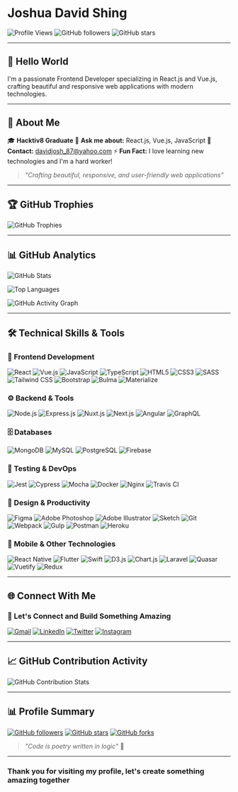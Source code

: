# Joshua David Shing

![Profile Views](https://komarev.com/ghpvc/?username=davidjoshua87&label=Profile%20Views&color=0e75b6&style=flat-square)
![GitHub followers](https://img.shields.io/github/followers/davidjoshua87?style=flat-square&color=blue)
![GitHub stars](https://img.shields.io/github/stars/davidjoshua87?style=flat-square&color=yellow)

---

## 👋 Hello World

I'm a passionate Frontend Developer specializing in React.js and Vue.js,
crafting beautiful and responsive web applications with modern technologies.

---

## 🌟 About Me

🎓 **Hacktiv8 Graduate**
💬 **Ask me about:** React.js, Vue.js, JavaScript
📧 **Contact:** [davidjosh_87@yahoo.com](mailto:davidjosh_87@yahoo.com)
⚡ **Fun Fact:** I love learning new technologies and I'm a hard worker!

> *"Crafting beautiful, responsive, and user-friendly web applications"*

---

## 🏆 GitHub Trophies

![GitHub Trophies](https://github-profile-trophy.vercel.app/?username=davidjoshua87&rank=SECRET,SSS,SS,S,AAA,AA,B&theme=darkhub&column=4&row=2&margin-w=15&margin-h=15)

---

## 📊 GitHub Analytics

![GitHub Stats](https://github-readme-stats.vercel.app/api?username=davidjoshua87&show_icons=true&theme=radical&locale=en&hide_border=true&bg_color=0D1117&title_color=667eea&icon_color=667eea&text_color=ffffff&include_all_commits=true&count_private=true)

![Top Languages](https://github-readme-stats.vercel.app/api/top-langs?username=davidjoshua87&show_icons=true&theme=radical&locale=en&layout=compact&hide_border=true&bg_color=0D1117&title_color=667eea&icon_color=667eea&text_color=ffffff)

![GitHub Activity Graph](https://github-readme-activity-graph.vercel.app/graph?username=davidjoshua87&theme=radical&bg_color=0D1117&color=667eea&line=667eea&point=ffffff&hide_border=true)

---

## 🛠️ Technical Skills & Tools

### 🎨 Frontend Development

![React](https://img.shields.io/badge/react-%2320232a.svg?style=for-the-badge&logo=react&logoColor=%2361DAFB)
![Vue.js](https://img.shields.io/badge/vuejs-%2335495e.svg?style=for-the-badge&logo=vuedotjs&logoColor=%234FC08D)
![JavaScript](https://img.shields.io/badge/javascript-%23323330.svg?style=for-the-badge&logo=javascript&logoColor=%23F7DF1E)
![TypeScript](https://img.shields.io/badge/typescript-%23007ACC.svg?style=for-the-badge&logo=typescript&logoColor=white)
![HTML5](https://img.shields.io/badge/html5-%23E34F26.svg?style=for-the-badge&logo=html5&logoColor=white)
![CSS3](https://img.shields.io/badge/css3-%231572B6.svg?style=for-the-badge&logo=css3&logoColor=white)
![SASS](https://img.shields.io/badge/SASS-hotpink.svg?style=for-the-badge&logo=SASS&logoColor=white)
![Tailwind CSS](https://img.shields.io/badge/tailwindcss-%2338B2AC.svg?style=for-the-badge&logo=tailwind-css&logoColor=white)
![Bootstrap](https://img.shields.io/badge/bootstrap-%23563D7C.svg?style=for-the-badge&logo=bootstrap&logoColor=white)
![Bulma](https://img.shields.io/badge/bulma-00D1B2?style=for-the-badge&logo=bulma&logoColor=white)
![Materialize](https://img.shields.io/badge/Materialize-EE6E73?style=for-the-badge&logo=materializecss&logoColor=white)

### ⚙️ Backend & Tools

![Node.js](https://img.shields.io/badge/node.js-6DA55F?style=for-the-badge&logo=node.js&logoColor=white)
![Express.js](https://img.shields.io/badge/express.js-%23404d59.svg?style=for-the-badge&logo=express&logoColor=%2361DAFB)
![Nuxt.js](https://img.shields.io/badge/Nuxt-002E3B?style=for-the-badge&logo=nuxtdotjs&logoColor=#00DC82)
![Next.js](https://img.shields.io/badge/Next-black?style=for-the-badge&logo=next.js&logoColor=white)
![Angular](https://img.shields.io/badge/angular-%23DD0031.svg?style=for-the-badge&logo=angular&logoColor=white)
![GraphQL](https://img.shields.io/badge/-GraphQL-E10098?style=for-the-badge&logo=graphql&logoColor=white)

### 🗄️ Databases

![MongoDB](https://img.shields.io/badge/MongoDB-%234ea94b.svg?style=for-the-badge&logo=mongodb&logoColor=white)
![MySQL](https://img.shields.io/badge/mysql-%2300f.svg?style=for-the-badge&logo=mysql&logoColor=white)
![PostgreSQL](https://img.shields.io/badge/postgresql-%23316192.svg?style=for-the-badge&logo=postgresql&logoColor=white)
![Firebase](https://img.shields.io/badge/Firebase-039BE5?style=for-the-badge&logo=Firebase&logoColor=white)

### 🎯 Testing & DevOps

![Jest](https://img.shields.io/badge/-jest-%23C21325?style=for-the-badge&logo=jest&logoColor=white)
![Cypress](https://img.shields.io/badge/-cypress-%23E5E5E5?style=for-the-badge&logo=cypress&logoColor=058a5e)
![Mocha](https://img.shields.io/badge/-mocha-%238D6748?style=for-the-badge&logo=mocha&logoColor=white)
![Docker](https://img.shields.io/badge/docker-%230db7ed.svg?style=for-the-badge&logo=docker&logoColor=white)
![Nginx](https://img.shields.io/badge/nginx-%23009639.svg?style=for-the-badge&logo=nginx&logoColor=white)
![Travis CI](https://img.shields.io/badge/travis%20ci-%232B2F33.svg?style=for-the-badge&logo=travis&logoColor=white)

### 🎨 Design & Productivity

![Figma](https://img.shields.io/badge/figma-%23F24E1E.svg?style=for-the-badge&logo=figma&logoColor=white)
![Adobe Photoshop](https://img.shields.io/badge/adobe%20photoshop-%2331A8FF.svg?style=for-the-badge&logo=adobe%20photoshop&logoColor=white)
![Adobe Illustrator](https://img.shields.io/badge/adobe%20illustrator-%23FF9A00.svg?style=for-the-badge&logo=adobe%20illustrator&logoColor=white)
![Sketch](https://img.shields.io/badge/Sketch-FFB387?style=for-the-badge&logo=sketch&logoColor=black)
![Git](https://img.shields.io/badge/git-%23F05033.svg?style=for-the-badge&logo=git&logoColor=white)
![Webpack](https://img.shields.io/badge/webpack-%238DD6F9.svg?style=for-the-badge&logo=webpack&logoColor=black)
![Gulp](https://img.shields.io/badge/GULP-%23CF4647.svg?style=for-the-badge&logo=gulp&logoColor=white)
![Postman](https://img.shields.io/badge/Postman-FF6C37?style=for-the-badge&logo=postman&logoColor=white)
![Heroku](https://img.shields.io/badge/heroku-%23430098.svg?style=for-the-badge&logo=heroku&logoColor=white)

### 📱 Mobile & Other Technologies

![React Native](https://img.shields.io/badge/react_native-%2320232a.svg?style=for-the-badge&logo=react&logoColor=%2361DAFB)
![Flutter](https://img.shields.io/badge/Flutter-%2302569B.svg?style=for-the-badge&logo=Flutter&logoColor=white)
![Swift](https://img.shields.io/badge/swift-F54A2A?style=for-the-badge&logo=swift&logoColor=white)
![D3.js](https://img.shields.io/badge/d3.js-F9A03C?style=for-the-badge&logo=d3.js&logoColor=white)
![Chart.js](https://img.shields.io/badge/chart.js-F5788D.svg?style=for-the-badge&logo=chart.js&logoColor=white)
![Laravel](https://img.shields.io/badge/laravel-%23FF2D20.svg?style=for-the-badge&logo=laravel&logoColor=white)
![Quasar](https://img.shields.io/badge/Quasar-16B7FB?style=for-the-badge&logo=quasar&logoColor=black)
![Vuetify](https://img.shields.io/badge/Vuetify-1867C0?style=for-the-badge&logo=vuetify&logoColor=AEDD58)
![Redux](https://img.shields.io/badge/redux-%23593d88.svg?style=for-the-badge&logo=redux&logoColor=white)

---

## 🌐 Connect With Me

### 🤝 Let's Connect and Build Something Amazing

[![Gmail](https://img.shields.io/badge/Gmail-D14836?style=for-the-badge&logo=gmail&logoColor=white)](mailto:davidjosh_87@yahoo.com)
[![LinkedIn](https://img.shields.io/badge/LinkedIn-0077B5?style=for-the-badge&logo=linkedin&logoColor=white)](https://linkedin.com/in/yourprofile)
[![Twitter](https://img.shields.io/badge/Twitter-%231DA1F2.svg?style=for-the-badge&logo=Twitter&logoColor=white)](https://twitter.com/yourprofile)
[![Instagram](https://img.shields.io/badge/Instagram-%23E4405F.svg?style=for-the-badge&logo=Instagram&logoColor=white)](https://instagram.com/yourprofile)

---

## 📈 GitHub Contribution Activity

![GitHub Contribution Stats](https://github-readme-stats.vercel.app/api?username=davidjoshua87&show_icons=true&theme=radical&locale=en&hide_border=true&bg_color=0D1117&title_color=667eea&icon_color=667eea&text_color=ffffff&include_all_commits=true&count_private=true&show=reviews,prs_merged,prs_merged_percentage)

---

## 📊 Profile Summary

[![GitHub followers](https://img.shields.io/github/followers/davidjoshua87?style=for-the-badge&label=followers&logo=github&logoColor=white&labelColor=667eea)](https://github.com/davidjoshua87?tab=followers)
[![GitHub stars](https://img.shields.io/github/stars/davidjoshua87?style=for-the-badge&label=stars&logo=github&logoColor=white&labelColor=667eea)](https://github.com/davidjoshua87?tab=stars)
[![GitHub forks](https://img.shields.io/github/forks/davidjoshua87?style=for-the-badge&label=forks&logo=github&logoColor=white&labelColor=667eea)](https://github.com/davidjoshua87?tab=repositories)

> *"Code is poetry written in logic"* 🚀

---

### Thank you for visiting my profile, let's create something amazing together
